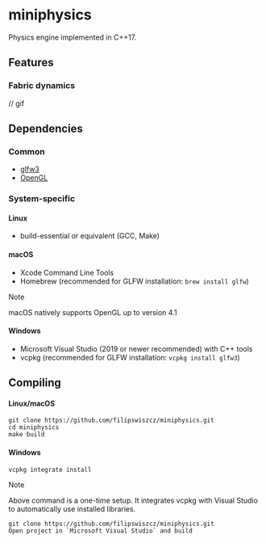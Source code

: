# miniphysics
Physics engine implemented in C++17.

## Features
### Fabric dynamics
// gif

## Dependencies
### Common
* [glfw3](https://github.com/glfw/glfw)
* [OpenGL](https://opengl.org/)
### System-specific
#### Linux
* build-essential or equivalent (GCC, Make)
#### macOS
* Xcode Command Line Tools
* Homebrew (recommended for GLFW installation: `brew install glfw`)
> [!NOTE]
> macOS natively supports OpenGL up to version 4.1
#### Windows
* Microsoft Visual Studio (2019 or newer recommended) with C++ tools
* vcpkg (recommended for GLFW installation: `vcpkg install glfw3`)

## Compiling
#### Linux/macOS
```
git clone https://github.com/filipswiszcz/miniphysics.git
cd miniphysics
make build
```
#### Windows
```
vcpkg integrate install
```
> [!NOTE]
> Above command is a one-time setup. It integrates vcpkg with Visual Studio to automatically use installed libraries.
```
git clone https://github.com/filipswiszcz/miniphysics.git
Open project in `Microsoft Visual Studio` and build
```
